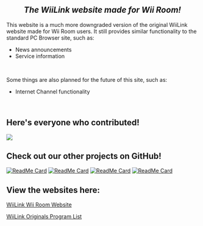   <h2 align="center"><b><i>The WiiLink website made for Wii Room!</i></b></h2>
</p>

This website is a much more downgraded version of the original WiiLink website made for Wii Room users.
It still provides similar functionality to the standard PC Browser site, such as:

- News announcements
- Service information

</br>

Some things are also planned for the future of this site, such as:

- Internet Channel functionality

</br>

## Here's everyone who contributed!
<a href = "https://github.com/WiiLink24/web/graphs/contributors">
  <img src = "https://contrib.rocks/image?repo=KingMayro/wiiroom.wiilink24"/>
</a>



## Check out our other projects on GitHub!
[![ReadMe Card](https://github-readme-stats.vercel.app/api/pin/?username=WiiLink24&repo=web)](https://github.com/WiiLink24/web)
[![ReadMe Card](https://github-readme-stats.vercel.app/api/pin/?username=WiiLink24&repo=WiiLink24-Patcher)](https://github.com/WiiLink24/WiiLink24-Patcher)
[![ReadMe Card](https://github-readme-stats.vercel.app/api/pin/?username=WiiLink24&repo=room-server)](https://github.com/WiiLink24/room-server)
[![ReadMe Card](https://github-readme-stats.vercel.app/api/pin/?username=WiiLink24&repo=food-server)](https://github.com/WiiLink24/food-server)

## View the websites here:
<p> <a href = "https://wiiroom.wiilink24.com/index.html">WiiLink Wii Room Website </a> </p>
<p> <a href = "https://wiiroom.wiilink24.com/originals/index.html">WiiLink Originals Program List </a> </p>
